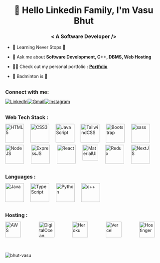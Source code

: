   <!-- Introduction -->
  <h1 align="center">👋 Hello Linkedin Family, I'm Vasu Bhut
  <h3 align="center"> < A Software Developer /> </h3>

  <!-- Hero Sectiom -->
  - 🌱 Learning Never Stops 🚀

  - 💬 Ask me about **Software Development, C++, DBMS, Web Hosting**

  - 👨‍💻 Check out my personal portfolio : **<a href="https://vasubhut.com" target="_blank">Portfolio</a>**

  - 🏸 Badminton is 💖

<!-- Social Media Handles -->
  <h3 align="left" style="margin-top: 2rem; margin-bottom: 0.7rem;">Connect with me:</h3>
  <div div align="left" style="display: flex; flex-direction: row; justify-content: space-between; width: 13rem;">
    <a href="https://www.linkedin.com/in/vasu-bhut-5b726a212/" target="_blank"  ><img alt="LinkedIn" src="https://img.icons8.com/?size=48&id=13930&format=png"/></a>
    <a href="mailto:vasubhut157@gmail.com" target="_blank"  ><img alt="Gmail" src="https://img.icons8.com/?size=48&id=qyRpAggnV0zH&format=png"/></a>
    <a href="https://www.instagram.com/vasubhut" target="_blank"  ><img alt="Instagram" src="https://img.icons8.com/?size=48&id=Xy10Jcu1L2Su&format=png"/></a>
  </div>

  <!-- Web Technologies -->
  <h3 align="left" style="margin-top: 2rem; margin-bottom: 0.7rem;">Web Tech Stack :</h3>
  <div align="left" style="display: flex; flex-direction: row; justify-content: space-between; width: 29rem;">
  <img alt="HTML5" src="https://img.icons8.com/?size=256&id=20909&format=png" height="60px"/>
  <img alt="CSS3" src="https://img.icons8.com/?size=48&id=21278&format=png" height="60px"/> 
  <img alt="JavaScript" src="https://img.icons8.com/color/144/null/javascript--v1.png" height="60px"/> 
  <img alt="TailwindCSS" src="https://img.icons8.com/?size=256&id=4PiNHtUJVbLs&format=png" height="60px"/>
  <img alt="Bootstrap" src="https://img.icons8.com/?size=48&id=84710&format=png" height="60px"/>
  <img alt="sass" src="https://img.icons8.com/?size=80&id=78Fr72VCwbPq&format=png" height="60px"/>
  </div>
  <div align="left" style="display: flex; flex-direction: row; justify-content: space-between; width: 29rem; margin-top: 7px;">
  <img alt="NodeJS" src="https://img.icons8.com/?size=256&id=hsPbhkOH4FMe&format=png" height="60px"/>
  <img alt="ExpressJS" src="https://img.icons8.com/?size=48&id=PZQVBAxaueDJ&format=png" height="60px"/>
  <img alt="React" src="https://img.icons8.com/?size=80&id=wPohyHO_qO1a&format=png" height="60px"/>
  <img alt="MaterialUI" src="https://v4.mui.com/static/logo_raw.svg" height="50px"/>
  <img alt="Redux" src="https://img.icons8.com/?size=48&id=jD-fJzVguBmw&format=png" height="60px"/>
  <img alt="NextJS" src="https://img.icons8.com/?size=256&id=MWiBjkuHeMVq&format=png" height="60px"/>
  </div>

  <!-- Programming Languages -->
  <h3 align="left" style="margin-top: 2rem; margin-bottom: 0.7rem;">Languages :</h3>
  <div align="left" style="display: flex; flex-direction: row; justify-content: space-between; width: 19rem;">
    <img alt="Java" src="https://img.icons8.com/?size=48&id=13679&format=png" height="60px"/>
    <img alt="TypeScript" src="https://img.icons8.com/?size=48&id=uJM6fQYqDaZK&format=png" height="60px"/> 
    <img alt="Python" src="https://img.icons8.com/?size=48&id=13441&format=png" height="60px"/>
    <img alt="c++" src="https://w7.pngwing.com/pngs/46/626/png-transparent-c-logo-the-c-programming-language-computer-icons-computer-programming-source-code-programming-miscellaneous-template-blue.png" height="60px"/>
  </div>

  <!-- Hosting Platforms -->
  <h3 align="left" style="margin-top: 2rem; margin-bottom: 0.7rem;">Hosting :</h3>
  <div align="left" style="display: flex; flex-direction: row; justify-content: space-between; width: 30rem;">
    <img alt="AWS" src="https://img.icons8.com/?size=48&id=33039&format=png" height="50px"/>
    <img alt="DigitalOcean" src="https://upload.wikimedia.org/wikipedia/commons/c/c2/DigitalOcean_icon.svg" height="50px"/>
    <img alt="Heroku" src="https://img.icons8.com/?size=48&id=31085&format=png" height="50px"/>
    <img alt="Vercel" src="https://pipedream.com/s.v0/app_XaLh2x/logo/orig" height="50px"/>
    <img alt="Hostinger" src="https://seeklogo.com/images/H/hostinger-logo-6B346B6FBB-seeklogo.com.png" height="50px"/>
  </div><br/>

  <!-- Statistics -->
  <div style="margin-top: 2rem; display: flex; justify-content: space-between; width: 55rem;">
      <img src="https://github-readme-streak-stats.herokuapp.com/?user=bhut-vasu&theme=dark" alt="bhut-vasu" />
      <img src="https://github-readme-stats.vercel.app/api/top-langs?username=bhut-vasu&show_icons=true&theme=dark&locale=en&layout=compact" alt="bhut-vasu" />
  </div>

